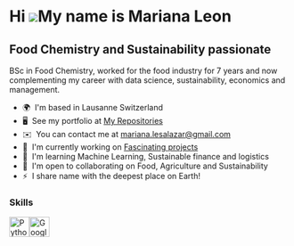 Hi ![](https://user-images.githubusercontent.com/18350557/176309783-0785949b-9127-417c-8b55-ab5a4333674e.gif)My name is Mariana Leon
====================================================================================================================================

Food Chemistry and Sustainability passionate
--------------------------------------------

BSc in Food Chemistry, worked for the food industry for 7 years and now complementing my career with data science, sustainability, economics and management.

* 🌍  I'm based in Lausanne Switzerland
* 🖥️  See my portfolio at [My Repositories](http://github.com/MarianaLeonS?tab=repositories)
* ✉️  You can contact me at [mariana.lesalazar@gmail.com](mailto:mariana.lesalazar@gmail.com)
* 🚀  I'm currently working on [Fascinating projects](http://github.com/MarianaLeonS?tab=repositories)
* 🧠  I'm learning Machine Learning, Sustainable finance and logistics
* 🤝  I'm open to collaborating on Food, Agriculture and Sustainability
* ⚡  I share name with the deepest place on Earth!

### Skills


<p align="left">
<a href="https://www.python.org/" target="_blank" rel="noreferrer"><img src="https://raw.githubusercontent.com/danielcranney/readme-generator/main/public/icons/skills/python-colored.svg" width="36" height="36" alt="Python" /></a><a href="https://cloud.google.com/" target="_blank" rel="noreferrer"><img src="https://raw.githubusercontent.com/danielcranney/readme-generator/main/public/icons/skills/googlecloud-colored.svg" width="36" height="36" alt="Google Cloud" /></a>
</p>

